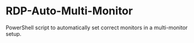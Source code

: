 # RDP-Auto-Multi-Monitor
PowerShell script to automatically set correct monitors in a multi-monitor setup.
